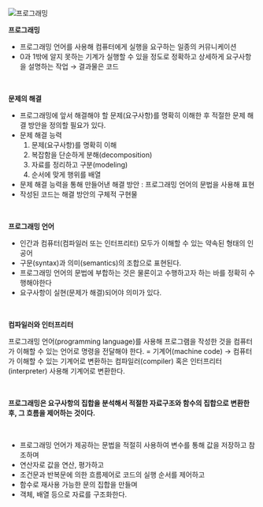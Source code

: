 ![프로그래밍](https://s3.us-west-2.amazonaws.com/secure.notion-static.com/ff98c7e5-1024-4bbd-9b6b-dc25854b26b4/Untitled.png?X-Amz-Algorithm=AWS4-HMAC-SHA256&X-Amz-Credential=AKIAT73L2G45O3KS52Y5%2F20210101%2Fus-west-2%2Fs3%2Faws4_request&X-Amz-Date=20210101T084748Z&X-Amz-Expires=86400&X-Amz-Signature=0e29c47bc8ab04d020e4b328a2224c005ccbe9f44d0d7551b048ae4dcde133eb&X-Amz-SignedHeaders=host&response-content-disposition=filename%20%3D%22Untitled.png%22)

**프로그래밍**

- 프로그래밍 언어를 사용해 컴퓨터에게 실행을 요구하는 일종의 커뮤니케이션
- 0과 1밖에 알지 못하는 기계가 실행할 수 있을 정도로 정확하고 상세하게 요구사항을 설명하는 작업 → 결과물은 코드

<br>

**문제의 해결**

- 프로그래밍에 앞서 해결해야 할 문제(요구사항)를 명확히 이해한 후 적절한 문제 해결 방안을 정의할 필요가 있다.
- 문제 해결 능력
  1. 문제(요구사항)를 명확히 이해
  2. 복잡함을 단순하게 분해(decomposition)
  3. 자료를 정리하고 구분(modeling)
  4. 순서에 맞게 행위를 배열
- 문제 해결 능력을 통해 만들어낸 해결 방안 : 프로그래밍 언어의 문법을 사용해 표현
- 작성된 코드는 해결 방안의 구체적 구현물

<br>

**프로그래밍 언어**

- 인간과 컴퓨터(컴파일러 또는 인터프리터) 모두가 이해할 수 있는 약속된 형태의 인공어
- 구문(syntax)과 의미(semantics)의 조합으로 표현된다.
- 프로그래밍 언어의 문법에 부합하는 것은 물론이고 수행하고자 하는 바를 정확히 수행해야한다
- 요구사항이 실현(문제가 해결)되어야 의미가 있다.

<br>

**컴파일러와 인터프리터**

프로그래밍 언어(programming language)를 사용해 프로그램을 작성한 것을 컴퓨터가 이해할 수 있는 언어로 명령을 전달해야 한다. = 기계어(machine code) → 컴퓨터가 이해할 수 있는 기계어로 변환하는 컴파일러(compiler) 혹은 인터프리터(interpreter) 사용해 기계어로 변환한다.

<br>

**프로그래밍은 요구사항의 집합을 분석해서 적절한 자료구조와 함수의 집합으로 변환한 후, 그 흐름을 제어하는 것이다.**

<br>

- 프로그래밍 언어가 제공하는 문법을 적절히 사용하여 변수를 통해 값을 저장하고 참조하며
- 연산자로 값을 연산, 평가하고
- 조건문과 반복문에 의한 흐름제어로 코드의 실행 순서를 제어하고
- 함수로 재사용 가능한 문의 집합을 만들며
- 객체, 배열 등으로 자료를 구조화한다.